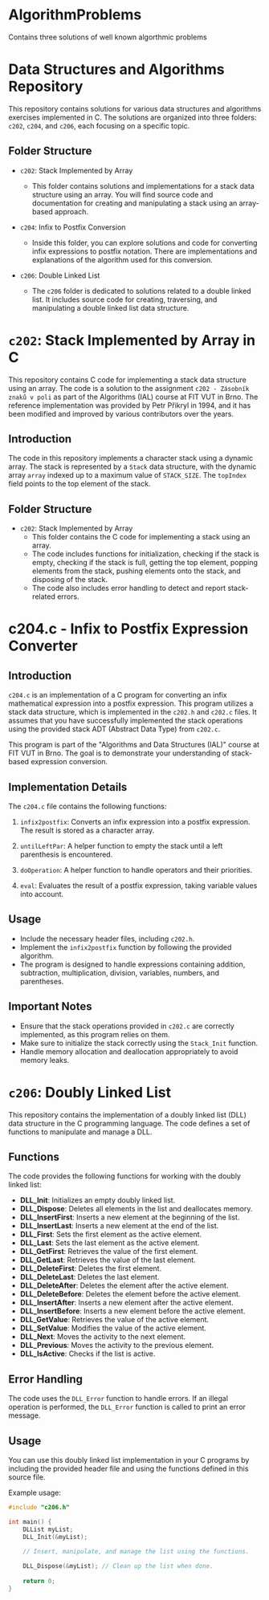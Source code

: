 # AlgorithmProblems
Contains three solutions of well known algorthmic problems
# Data Structures and Algorithms Repository

This repository contains solutions for various data structures and algorithms exercises implemented in C. The solutions are organized into three folders: `c202`, `c204`, and `c206`, each focusing on a specific topic.

## Folder Structure

- `c202`: Stack Implemented by Array
    - This folder contains solutions and implementations for a stack data structure using an array. You will find source code and documentation for creating and manipulating a stack using an array-based approach.

- `c204`: Infix to Postfix Conversion
    - Inside this folder, you can explore solutions and code for converting infix expressions to postfix notation. There are implementations and explanations of the algorithm used for this conversion.

- `c206`: Double Linked List
    - The `c206` folder is dedicated to solutions related to a double linked list. It includes source code for creating, traversing, and manipulating a double linked list data structure.

# `c202`: Stack Implemented by Array in C

This repository contains C code for implementing a stack data structure using an array. The code is a solution to the assignment `c202 - Zásobník znaků v poli` as part of the Algorithms (IAL) course at FIT VUT in Brno. The reference implementation was provided by Petr Přikryl in 1994, and it has been modified and improved by various contributors over the years.

## Introduction

The code in this repository implements a character stack using a dynamic array. The stack is represented by a `Stack` data structure, with the dynamic array `array` indexed up to a maximum value of `STACK_SIZE`. The `topIndex` field points to the top element of the stack.

## Folder Structure

- `c202`: Stack Implemented by Array
  - This folder contains the C code for implementing a stack using an array.
  - The code includes functions for initialization, checking if the stack is empty, checking if the stack is full, getting the top element, popping elements from the stack, pushing elements onto the stack, and disposing of the stack.
  - The code also includes error handling to detect and report stack-related errors.
# c204.c - Infix to Postfix Expression Converter

## Introduction
`c204.c` is an implementation of a C program for converting an infix mathematical expression into a postfix expression. This program utilizes a stack data structure, which is implemented in the `c202.h` and `c202.c` files. It assumes that you have successfully implemented the stack operations using the provided stack ADT (Abstract Data Type) from `c202.c`.

This program is part of the "Algorithms and Data Structures (IAL)" course at FIT VUT in Brno. The goal is to demonstrate your understanding of stack-based expression conversion.

## Implementation Details
The `c204.c` file contains the following functions:

1. `infix2postfix`: Converts an infix expression into a postfix expression. The result is stored as a character array.

2. `untilLeftPar`: A helper function to empty the stack until a left parenthesis is encountered.

3. `doOperation`: A helper function to handle operators and their priorities.

4. `eval`: Evaluates the result of a postfix expression, taking variable values into account.

## Usage
- Include the necessary header files, including `c202.h`.
- Implement the `infix2postfix` function by following the provided algorithm.
- The program is designed to handle expressions containing addition, subtraction, multiplication, division, variables, numbers, and parentheses.

## Important Notes
- Ensure that the stack operations provided in `c202.c` are correctly implemented, as this program relies on them.
- Make sure to initialize the stack correctly using the `Stack_Init` function.
- Handle memory allocation and deallocation appropriately to avoid memory leaks.

# `c206`: Doubly Linked List 

This repository contains the implementation of a doubly linked list (DLL) data structure in the C programming language. The code defines a set of functions to manipulate and manage a DLL.

## Functions

The code provides the following functions for working with the doubly linked list:

- **DLL_Init**: Initializes an empty doubly linked list.
- **DLL_Dispose**: Deletes all elements in the list and deallocates memory.
- **DLL_InsertFirst**: Inserts a new element at the beginning of the list.
- **DLL_InsertLast**: Inserts a new element at the end of the list.
- **DLL_First**: Sets the first element as the active element.
- **DLL_Last**: Sets the last element as the active element.
- **DLL_GetFirst**: Retrieves the value of the first element.
- **DLL_GetLast**: Retrieves the value of the last element.
- **DLL_DeleteFirst**: Deletes the first element.
- **DLL_DeleteLast**: Deletes the last element.
- **DLL_DeleteAfter**: Deletes the element after the active element.
- **DLL_DeleteBefore**: Deletes the element before the active element.
- **DLL_InsertAfter**: Inserts a new element after the active element.
- **DLL_InsertBefore**: Inserts a new element before the active element.
- **DLL_GetValue**: Retrieves the value of the active element.
- **DLL_SetValue**: Modifies the value of the active element.
- **DLL_Next**: Moves the activity to the next element.
- **DLL_Previous**: Moves the activity to the previous element.
- **DLL_IsActive**: Checks if the list is active.

## Error Handling

The code uses the `DLL_Error` function to handle errors. If an illegal operation is performed, the `DLL_Error` function is called to print an error message.

## Usage

You can use this doubly linked list implementation in your C programs by including the provided header file and using the functions defined in this source file.

Example usage:

```c
#include "c206.h"

int main() {
    DLList myList;
    DLL_Init(&myList);
    
    // Insert, manipulate, and manage the list using the functions.

    DLL_Dispose(&myList); // Clean up the list when done.
    
    return 0;
}


